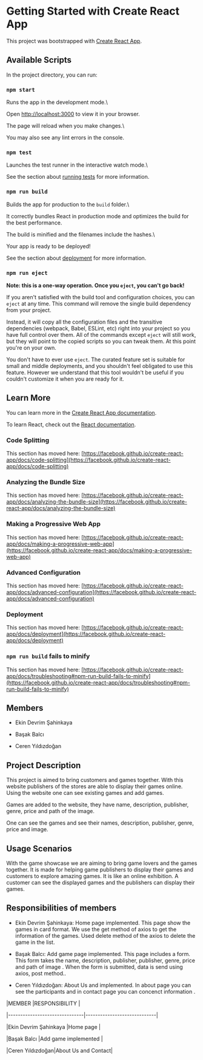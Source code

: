 # Getting Started with Create React App

  

This project was bootstrapped with [Create React App](https://github.com/facebook/create-react-app).

  

## Available Scripts

  

In the project directory, you can run:

  

### `npm start`

  

Runs the app in the development mode.\

Open [http://localhost:3000](http://localhost:3000) to view it in your browser.

  

The page will reload when you make changes.\

You may also see any lint errors in the console.

  

### `npm test`

  

Launches the test runner in the interactive watch mode.\

See the section about [running tests](https://facebook.github.io/create-react-app/docs/running-tests) for more information.

  

### `npm run build`

  

Builds the app for production to the `build` folder.\

It correctly bundles React in production mode and optimizes the build for the best performance.

  

The build is minified and the filenames include the hashes.\

Your app is ready to be deployed!

  

See the section about [deployment](https://facebook.github.io/create-react-app/docs/deployment) for more information.

  

### `npm run eject`

  

**Note: this is a one-way operation. Once you `eject`, you can't go back!**

  

If you aren't satisfied with the build tool and configuration choices, you can `eject` at any time. This command will remove the single build dependency from your project.

  

Instead, it will copy all the configuration files and the transitive dependencies (webpack, Babel, ESLint, etc) right into your project so you have full control over them. All of the commands except `eject` will still work, but they will point to the copied scripts so you can tweak them. At this point you're on your own.

  

You don't have to ever use `eject`. The curated feature set is suitable for small and middle deployments, and you shouldn't feel obligated to use this feature. However we understand that this tool wouldn't be useful if you couldn't customize it when you are ready for it.

  

## Learn More

  

You can learn more in the [Create React App documentation](https://facebook.github.io/create-react-app/docs/getting-started).

  

To learn React, check out the [React documentation](https://reactjs.org/).

  

### Code Splitting

  

This section has moved here: [https://facebook.github.io/create-react-app/docs/code-splitting](https://facebook.github.io/create-react-app/docs/code-splitting)

  

### Analyzing the Bundle Size

  

This section has moved here: [https://facebook.github.io/create-react-app/docs/analyzing-the-bundle-size](https://facebook.github.io/create-react-app/docs/analyzing-the-bundle-size)

  

### Making a Progressive Web App

  

This section has moved here: [https://facebook.github.io/create-react-app/docs/making-a-progressive-web-app](https://facebook.github.io/create-react-app/docs/making-a-progressive-web-app)

  

### Advanced Configuration

  

This section has moved here: [https://facebook.github.io/create-react-app/docs/advanced-configuration](https://facebook.github.io/create-react-app/docs/advanced-configuration)

  

### Deployment

  

This section has moved here: [https://facebook.github.io/create-react-app/docs/deployment](https://facebook.github.io/create-react-app/docs/deployment)

  

### `npm run build` fails to minify

  

This section has moved here: [https://facebook.github.io/create-react-app/docs/troubleshooting#npm-run-build-fails-to-minify](https://facebook.github.io/create-react-app/docs/troubleshooting#npm-run-build-fails-to-minify)

  

## Members

  

- Ekin Devrim Şahinkaya

- Başak Balcı

- Ceren Yıldızdoğan

  

## Project Description

  

This project is aimed to bring customers and games together. With this website publishers of the stores are able to display their games online. Using the website one can see existing games and add games.


Games are added to the website, they have name, description, publisher, genre, price and path of the image.

One can see the games and see their names, description, publisher, genre, price and image.

  
  

## Usage Scenarios

  

With the game showcase we are aiming to bring game lovers and the games together. It is made for helping game publishers to display their games and customers to explore amazing games. It is like an online exhibition. A customer can see the displayed games and the publishers can display their games.

  

## Responsibilities of members

  

- Ekin Devrim Şahinkaya: Home page implemented. This page show the games in card format. We use the get method of axios to get the information of the games. Used delete method of the axios to delete the game in the list.

- Başak Balcı: Add game page implemented. This page includes a form. This form takes the name, description, publisher, publisher, genre, price and path of image . When the form is submitted, data is send using axios, post method..

- Ceren Yıldızdoğan: About Us and  implemented. In about page you can see the participants and in contact page you can concenct information  .

  

|MEMBER |RESPONSIBILITY |

|-------------------------------|-----------------------------|

|Ekin Devrim Şahinkaya |Home page |

|Başak Balcı |Add game implemented |

|Ceren Yıldızdoğan|About Us and Contact|
